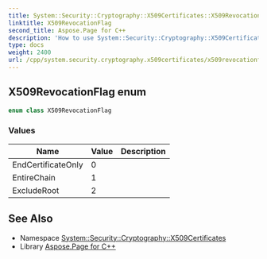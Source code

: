 ```yaml
---
title: System::Security::Cryptography::X509Certificates::X509RevocationFlag enum
linktitle: X509RevocationFlag
second_title: Aspose.Page for C++
description: 'How to use System::Security::Cryptography::X509Certificates::X509RevocationFlag enum in C++.'
type: docs
weight: 2400
url: /cpp/system.security.cryptography.x509certificates/x509revocationflag/
---
```

## X509RevocationFlag enum




```cpp
enum class X509RevocationFlag
```

### Values

| Name | Value | Description |
| --- | --- | --- |
| EndCertificateOnly | 0 |  |
| EntireChain | 1 |  |
| ExcludeRoot | 2 |  |

## See Also

* Namespace [System::Security::Cryptography::X509Certificates](../)
* Library [Aspose.Page for C++](../../)
